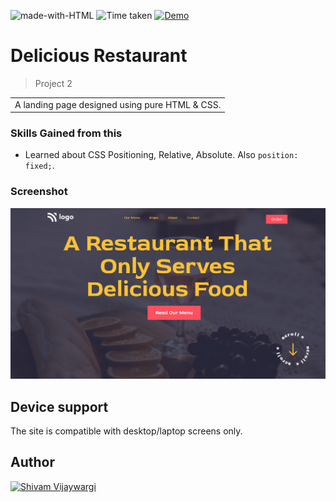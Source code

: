 ![made-with-HTML](https://img.shields.io/badge/Made%20with-HTML%20&%20CSS-blue?style=for-the-badge)
![Time taken](https://img.shields.io/badge/Time%20taken-00H%3A39M-tomato?style=for-the-badge&logo=Clockify)
[![Demo](https://img.shields.io/badge/See%20Demo-Visit-green?style=for-the-badge&logo=web)](https://splendid-kitsune-a4576c.netlify.app/)

# Delicious Restaurant

> Project 2

<table>
<tr>
<td>
  A landing page designed using pure HTML & CSS.
</td>
</tr>
</table>

### Skills Gained from this

- Learned about CSS Positioning, Relative, Absolute. Also `position: fixed;`.

### Screenshot

![7](./screenshotP2.png)

## Device support

The site is compatible with desktop/laptop screens only.

## Author

<a href="https://github.com/shivamvijaywargi"> <img src="https://github.com/shivamvijaywargi.png" alt="Shivam Vijaywargi" style="width:50px;"/></a>

